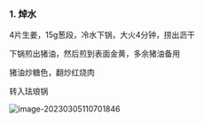 ### 1. 焯水

4片生姜，15g葱段，冷水下锅，大火4分钟，捞出沥干





下锅煎出猪油，然后煎到表面金黄，多余猪油备用



猪油炒糖色，翻炒红烧肉



转入珐琅锅







![image-20230305110701846](https://kiwi4814-1256211473.cos.ap-nanjing.myqcloud.com//imgimage-20230305110701846.png)
